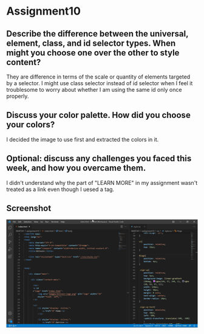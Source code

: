 # Assignment10

## Describe the difference between the universal, element, class, and id selector types. When might you choose one over the other to style content?

They are difference in terms of the scale or quantity of elements targeted by a selector. I might use class selector instead of id selector when I feel it troublesome to worry about whether I am using the same id only once properly.

## Discuss your color palette. How did you choose your colors?
I decided the image to use first and extracted the colors in it.

## Optional: discuss any challenges you faced this week, and how you overcame them.

I didn't understand why the part of "LEARN MORE" in my assignment wasn't treated as a link even though I uesed a tag.

## Screenshot
![Screenshot](./images/screenshot.jpg)